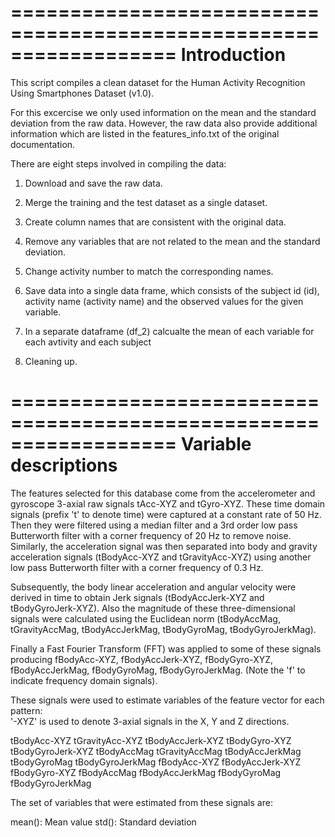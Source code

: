 ==================================================================
Introduction
==================================================================

This script compiles a clean dataset for the Human Activity Recognition Using Smartphones Dataset (v1.0). 

For this excercise we only used information on the mean and the standard deviation from the raw data. However,
the raw data also provide additional information which are listed in the features_info.txt of the original 
documentation.

There are eight steps involved in compiling the data:

1. Download and save the raw data.
2. Merge the training and the test dataset as a single dataset.
3. Create column names that are consistent with the original data.
4. Remove any variables that are not related to the mean and the standard deviation.
5. Change activity number to match the corresponding names.
6. Save data into a single data frame, which consists of the subject id (id), activity name (activity name) and
	the observed values for the given variable.

7. In a separate dataframe (df_2) calcualte the mean of each variable for each avtivity and each subject
8. Cleaning up.



==================================================================
Variable descriptions
==================================================================


The features selected for this database come from the accelerometer and gyroscope 3-axial raw signals tAcc-XYZ and tGyro-XYZ. These time domain signals (prefix 't' to denote time) were captured at a constant rate of 50 Hz. Then they were filtered using a median filter and a 3rd order low pass Butterworth filter with a corner frequency of 20 Hz to remove noise. Similarly, the acceleration signal was then separated into body and gravity acceleration signals (tBodyAcc-XYZ and tGravityAcc-XYZ) using another low pass Butterworth filter with a corner frequency of 0.3 Hz. 

Subsequently, the body linear acceleration and angular velocity were derived in time to obtain Jerk signals (tBodyAccJerk-XYZ and tBodyGyroJerk-XYZ). Also the magnitude of these three-dimensional signals were calculated using the Euclidean norm (tBodyAccMag, tGravityAccMag, tBodyAccJerkMag, tBodyGyroMag, tBodyGyroJerkMag). 

Finally a Fast Fourier Transform (FFT) was applied to some of these signals producing fBodyAcc-XYZ, fBodyAccJerk-XYZ, fBodyGyro-XYZ, fBodyAccJerkMag, fBodyGyroMag, fBodyGyroJerkMag. (Note the 'f' to indicate frequency domain signals). 

These signals were used to estimate variables of the feature vector for each pattern:  
'-XYZ' is used to denote 3-axial signals in the X, Y and Z directions.

tBodyAcc-XYZ
tGravityAcc-XYZ
tBodyAccJerk-XYZ
tBodyGyro-XYZ
tBodyGyroJerk-XYZ
tBodyAccMag
tGravityAccMag
tBodyAccJerkMag
tBodyGyroMag
tBodyGyroJerkMag
fBodyAcc-XYZ
fBodyAccJerk-XYZ
fBodyGyro-XYZ
fBodyAccMag
fBodyAccJerkMag
fBodyGyroMag
fBodyGyroJerkMag

The set of variables that were estimated from these signals are: 

mean(): Mean value
std(): Standard deviation